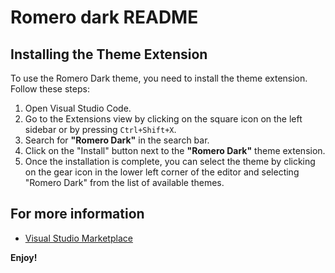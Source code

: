 # Romero dark README

## Installing the Theme Extension

To use the Romero Dark theme, you need to install the theme extension. Follow these steps:

1. Open Visual Studio Code.
2. Go to the Extensions view by clicking on the square icon on the left sidebar or by pressing `Ctrl+Shift+X`.
3. Search for **"Romero Dark"** in the search bar.
4. Click on the "Install" button next to the **"Romero Dark"** theme extension.
5. Once the installation is complete, you can select the theme by clicking on the gear icon in the lower left corner of the editor and selecting "Romero Dark" from the list of available themes.

## For more information

* [Visual Studio Marketplace](https://marketplace.visualstudio.com/items?itemName=Yusefturin.romero-dark&ssr=false#overview)

**Enjoy!**
